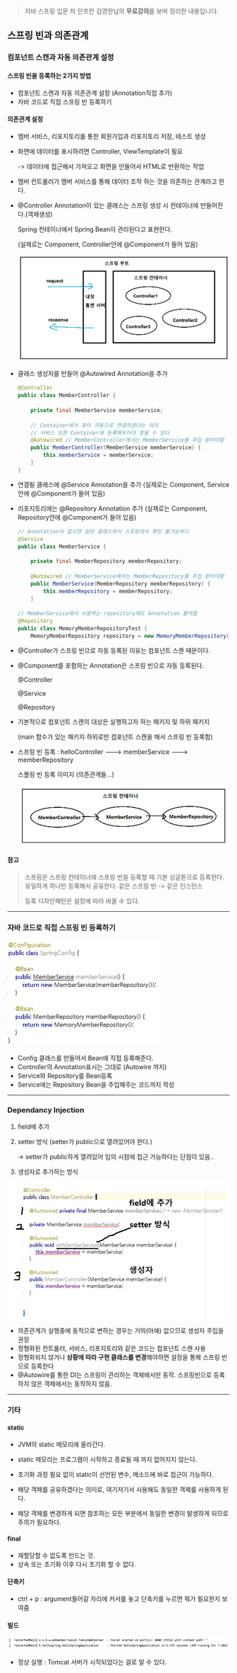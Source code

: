 > 자바 스프링 입문 차 인프런 김영한님의 **무료강의**를 보며 정리한 내용입니다.



## 스프링 빈과 의존관계



### 컴포넌트 스캔과 자동 의존관계 설정



#### 스프링 빈을 등록하는 2가지 방법

- 컴포넌트 스캔과 자동 의존관계 설정 (Annotation직접 추가)
- 자바 코드로 직접 스프링 빈 등록하기



#### 의존관계 설정

- 멤버 서비스, 리포지토리를 통한 회원가입과 리포지토리 저장, 테스트 생성

- 화면에 데이터를 표시하려면 Controller, ViewTemplate이 필요

  -> 데이터에 접근해서 가져오고 화면을 만들어서 HTML로 반환하는 작업

- 멤버 컨트롤러가 멤버 서비스를 통해 데이터 조작 하는 것을 의존하는 관계라고 한다.

- @Controller Annotation이 있는 클래스는 스프링 생성 시 컨테이너에 만들어진다.(객체생성)

  Spring 컨테이너에서 Spring Bean이 관리된다고 표현한다.

  (실제로는 Component, Controller안에 @Component가 들어 있음)

  ![image-20210721155304562](md-images/image-20210721155304562.png)

- 클래스 생성자를 만들어 @Autowired Annotation을 추가

  ```java
  @Controller
  public class MemberController {
  
      private final MemberService memberService;
  
      // Container에서 찾아 자동으로 연결하겠다는 의미
      // 서비스 또한 Container에 등록해두어야 찾을 수 있다
      @Autowired // MemberController에서는 MemberService를 주입 받아야함
      public MemberController(MemberService memberService) {
          this.memberService = memberService;
      }
  }
  ```

  

- 연결될 클래스에 @Service Annotation을 추가 (실제로는 Component, Service안에 @Component가 들어 있음)

- 리포지토리에는 @Repository Annotation 추가 (실제로는 Component, Repository안에 @Component가 들어 있음)

  ```java
  // Annotation이 없으면 일반 클래스여서 스프링에서 확인 불가능하다
  @Service
  public class MemberService {
  
      private final MemberRepository memberRepository;
  
      @Autowired // MemberService에서는 MemberRepository를 주입 받아야함
      public MemberService(MemberRepository memberRepository) {
          this.memberRepository = memberRepository;
      }
  
  // MemberService에서 사용하는 repository에도 Annotation 붙여줌
  @Repository
  public class MemoryMemberRepositoryTest {
      MemoryMemberRepository repository = new MemoryMemberRepository();
  ```

  

- @Controller가 스프링 빈으로 자동 등록된 이유는 컴포넌트 스캔 때문이다.

- @Component를 포함하는 Annotation은 스프링 빈으로 자동 등록된다.

  @Controller

  @Service

  @Repository

- 기본적으로 컴포넌트 스캔의 대상은 실행하고자 하는 패키지 및 하위 패키지

  (main 함수가 있는 패키지 하위로만 컴포넌트 스캔을 해서 스프링 빈 등록함)

- 스프링 빈 등록 : helloController ---> memberService ---> memberRepository

  스플링 빈 등록 이미지 (의존관계들...)

  ![image-20210721165238888](md-images/image-20210721165238888.png)



#### 참고

> 스프링은 스프링 컨테이너에 스프링 빈을 등록할 때 기본 싱글톤으로 등록한다. 유일하게 하나만 등록해서 공유한다. 같은 스프링 빈 -> 같은 인스턴스
>
> 등록 디자인패턴은 설정에 따라 바꿀 수 있다.





---



### 자바 코드로 직접 스프링 빈 등록하기

![image-20210721165730398](md-images/image-20210721165730398.png)

- Config 클래스를 만들어서 Bean에 직접 등록해준다.
- Controller의 Annotation표시는 그대로 (Autowire 까지)
- Service와 Repository를 Bean등록
- Service에는 Repository Bean을 주입해주는 코드까지 작성



---

### Dependancy Injection

1. field에 추가

2. setter 방식 (setter가 public으로 열려있어야 한다.)

   -> setter가 public하게 열려있어 임의 시점에 접근 가능하다는 단점이 있음..

3. 생성자로 추가하는 방식

![image-20210721172850256](md-images/image-20210721172850256.png)

- 의존관계가 실행중에 동적으로 변하는 경우는 거의(아예) 없으므로 생성자 주입을 권장
- 정형화된 컨트롤러, 서비스, 리포지토리와 같은 코드는 컴포넌트 스캔 사용
- 정형화되지 않거나 **상황에 따라 구현 클래스를 변경**해야하면 설정을 통해 스프링 빈으로 등록한다
- @Autowire를 통한 DI는 스프링이 관리하는 객체에서만 동작. 스프링빈으로 등록하지 않은 객체에서는 동작하지 않음.



---



### 기타

#### static

- JVM의 static 메모리에 올라간다.
- static 메모리는 프로그램이 시작하고 종료될 때 까지 없어지지 않는다.
- 초기화 과정 필요 없이 static이 선언된 변수, 메소드에 바로 접근이 가능하다.

- 해당 객체를 공유하겠다는 의미로, 여기저기서 사용해도 동일한 객체를 사용하게 된다.
- 해당 객체를 변경하게 되면 참조하는 모든 부분에서 동일한 변경이 발생하게 되므로 주의가 필요하다.



#### final

- 재할당할 수 없도록 만드는 것.
- 상속 또는 초기화 이후 다시 초기화 할 수 없다.



#### 단축키

- ctrl + p : argument들어갈 자리에 커서를 놓고 단축키를 누르면 뭐가 필요한지 보여줌



#### 빌드

<img src="md-images/image-20210721170003010.png" alt="image-20210721170003010" style="zoom:150%;" />

- 정상 실행 : Tomcat 서버가 시작되었다는 걸로 알 수 있다.
